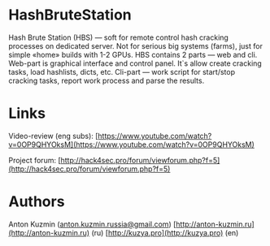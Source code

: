 # HashBruteStation 
Hash Brute Station (HBS) — soft for remote control hash cracking processes on dedicated server. Not for serious big systems (farms), just for simple «home» builds with 1-2 GPUs. HBS contains 2 parts — web and cli. Web-part is graphical interface and control panel. It`s allow create cracking tasks, load hashlists, dicts, etc. Cli-part — work script for start/stop cracking tasks, report work process and parse the results.

# Links
Video-review (eng subs): [https://www.youtube.com/watch?v=0OP9QHYOksM](https://www.youtube.com/watch?v=0OP9QHYOksM)

Project forum: [http://hack4sec.pro/forum/viewforum.php?f=5](http://hack4sec.pro/forum/viewforum.php?f=5)

# Authors
Anton Kuzmin (anton.kuzmin.russia@gmail.com) [http://anton-kuzmin.ru](http://anton-kuzmin.ru) (ru) [http://kuzya.pro](http://kuzya.pro) (en)

